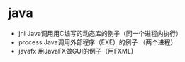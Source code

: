# java


* jni Java调用用C编写的动态库的例子（同一个进程内执行）
* process Java调用外部程序（EXE）的例子 （两个进程）
* javafx 用JavaFX做GUI的例子（用FXML)
 
